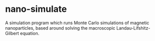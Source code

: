 # nano-simulate
A simulation program which runs Monte Carlo simulations of magnetic nanoparticles, based around solving the macroscopic Landau-Lifshitz-Gilbert equation.
